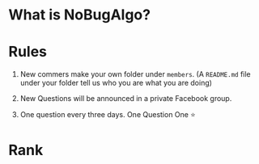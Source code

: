 What is NoBugAlgo?
==========


Rules
==========
1. New commers make your own folder under `members`. (A `README.md` file under your folder tell us who you are what you are doing)

2. New Questions will be announced in a private Facebook group. 

3. One question every three days. One Question One :star:

Rank
==========

